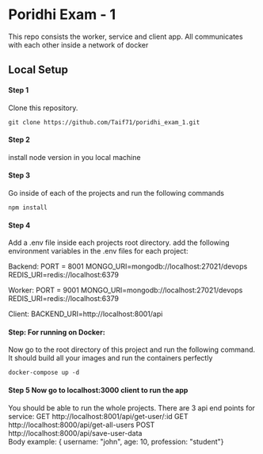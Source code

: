 # Poridhi Exam - 1

This repo consists the worker, service and client app. All communicates with each other inside a network of docker

## Local Setup

#### Step 1

Clone this repository.

```shell
git clone https://github.com/Taif71/poridhi_exam_1.git
```

#### Step 2

install node version in you local machine

#### Step 3

Go inside of each of the projects and run  the following commands 

```shell
npm install
```

#### Step 4

Add a .env file inside each projects root directory.
add the following environment variables in the .env files for each project:

Backend:
PORT = 8001
MONGO_URI=mongodb://localhost:27021/devops
REDIS_URI=redis://localhost:6379

Worker:
PORT = 9001
MONGO_URI=mongodb://localhost:27021/devops
REDIS_URI=redis://localhost:6379

Client:
BACKEND_URI=http://localhost:8001/api

#### Step: For running on Docker:
Now go to the root directory of this project and run the following command.
It should build all your images and run the containers perfectly


```shell
docker-compose up -d
```

#### Step 5 Now go to localhost:3000 client to run the app
You should be able to run the whole projects.
There are 3 api end points for service:
  GET http://localhost:8001/api/get-user/:id
  GET http://localhost:8000/api/get-all-users
  POST http://localhost:8000/api/save-user-data  
      Body example: { username: "john", age: 10, profession: "student"}